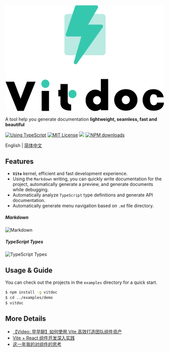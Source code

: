 <p align="center">
  <img src="./logo.svg" alt="Logo for project">
</p>

A tool help you generate documentation **lightweight, seamless, fast and beautiful**

<p align="center">

[![Using TypeScript](https://img.shields.io/badge/%3C/%3E-TypeScript-0072C4.svg)](https://www.typescriptlang.org/)
[![MIT License](https://img.shields.io/npm/l/generator-bxd-oss.svg)](#License)
[![](https://flat.badgen.net/npm/v/vitdoc?icon=npm)](https://www.npmjs.com/package/vitdoc)
[![NPM downloads](http://img.shields.io/npm/dm/vitdoc.svg?style=flat-square)](http://npmjs.com/vitdoc)

</p>

English | [简体中文](./README.md)

## Features

- **`Vite`** kernel, efficient and fast development experience.
- Using the `Markdown` writing, you can quickly write documentation for the project, automatically generate a preview, and generate documents while debugging.
- Automatically analyze `TypeScript` type definitions and generate API documentation.
- Automatically generate menu navigation based on `.md` file directory.

##### Markdown

![Markdown](http://md.xiaobe.top/static/1.gif)

##### TypeScript Types

![TypeScript Types](http://md.xiaobe.top/static/2.gif)

## Usage & Guide

You can check out the projects in the `examples` directory for a quick start.

```bash
$ npm install -g vitdoc
$ cd ../examples/demo
$ vitdoc 
```

## More Details

- [【Video: 早早聊】如何使用 Vite 高效打造团队组件资产](https://www.aliyundrive.com/s/sDsVdQV7Qrn)
- [Vite + React 组件开发深入实践](https://juejin.cn/post/6971244304828203021)
- [这一年我的对组件的思考](https://juejin.cn/post/6844904065684652045)


